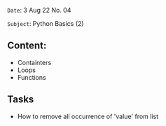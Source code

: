 `Date`: 3 Aug 22 No. 04

`Subject`: Python Basics (2)

## Content:
 - Containters
 - Loops
 - Functions
 
## Tasks
 - How to remove all occurrence of 'value' from list
